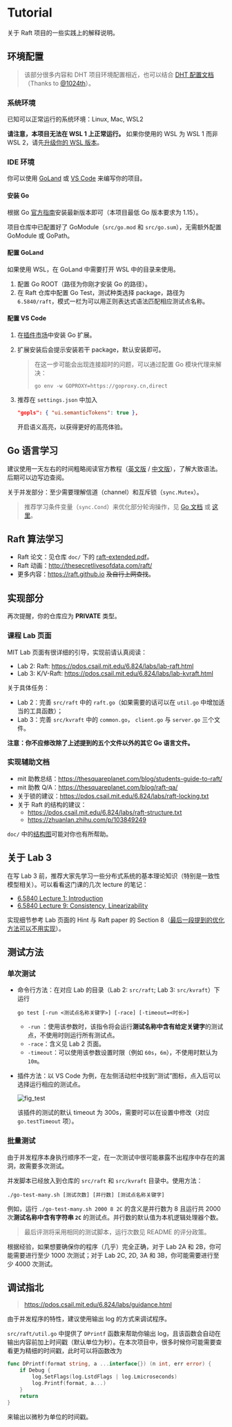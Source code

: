 # Tutorial

关于 Raft 项目的一些实践上的解释说明。

## 环境配置

> 该部分很多内容和 DHT 项目环境配置相近，也可以结合 [DHT 配置文档](https://github.com/ACMClassCourse-2022/DHT-2023/blob/master/doc/tutorial.md)（Thanks to [@1024th](https://github.com/1024th)）。

### 系统环境

已知可以正常运行的系统环境：Linux, Mac, WSL2

**请注意，本项目无法在 WSL 1 上正常运行。** 如果你使用的 WSL 为 WSL 1 而非 WSL 2，请先[升级你的 WSL 版本](https://learn.microsoft.com/en-us/windows/wsl/install#upgrade-version-from-wsl-1-to-wsl-2)。

### IDE 环境

你可以使用 [GoLand](https://www.jetbrains.com/go/) 或 [VS Code](https://code.visualstudio.com/) 来编写你的项目。

#### 安装 Go

根据 Go [官方指南](https://go.dev/doc/install)安装最新版本即可（本项目最低 Go 版本要求为 1.15）。

项目仓库中已配置好了 GoModule（`src/go.mod` 和 `src/go.sum`），无需额外配置 GoModule 或 GoPath。

#### 配置 GoLand

如果使用 WSL，在 GoLand 中需要打开 WSL 中的目录来使用。

1. 配置 Go ROOT（路径为你刚才安装 Go 的路径）。
2. 在 Raft 仓库中配置 Go Test，测试种类选择 package，路径为 `6.5840/raft`，模式一栏为可以用正则表达式语法匹配相应测试点名称。

#### 配置 VS Code

1. 在[插件市场](https://marketplace.visualstudio.com/items?itemName=golang.go)中安装 Go 扩展。

2. 扩展安装后会提示安装若干 package，默认安装即可。

   > 在这一步可能会出现连接超时的问题，可以通过配置 Go 模块代理来解决：
   >
   > ```shell
   > go env -w GOPROXY=https://goproxy.cn,direct
   > ```

3. 推荐在 `settings.json` 中加入

   ```json
   "gopls": { "ui.semanticTokens": true },
   ```

   开启语义高亮，以获得更好的高亮体验。

## Go 语言学习

建议使用一天左右的时间粗略阅读官方教程（[英文版](https://go.dev/tour/welcome/1) / [中文版](https://tour.go-zh.org/welcome/1)），了解大致语法。后期可以边写边查阅。

关于并发部分：至少需要理解信道（channel）和互斥锁（`sync.Mutex`）。

> 推荐学习条件变量（`sync.Cond`）来优化部分轮询操作，见 [Go 文档](https://pkg.go.dev/sync#Cond) 或 [这里](https://geektutu.com/post/hpg-sync-cond.html)。

## Raft 算法学习

* Raft 论文：见仓库 `doc/` 下的 [raft-extended.pdf](raft-extended.pdf)。
* Raft 动画：http://thesecretlivesofdata.com/raft/
* 更多内容：<https://raft.github.io> ~~及自行上网查找~~。

## 实现部分

再次提醒，你的仓库应为 **PRIVATE** 类型。

### 课程 Lab 页面

MIT Lab 页面有很详细的引导，实现前请认真阅读：

- Lab 2: Raft: https://pdos.csail.mit.edu/6.824/labs/lab-raft.html
- Lab 3: K/V-Raft: https://pdos.csail.mit.edu/6.824/labs/lab-kvraft.html

关于具体任务：

- Lab 2：完善 `src/raft` 中的 `raft.go`（如果需要的话可以在 `util.go` 中增加适当的工具函数）；
- Lab 3：完善 `src/kvraft` 中的 `common.go`， `client.go` 与 `server.go` 三个文件。

**注意：你不应修改除了上述提到的五个文件以外的其它 Go 语言文件。**

### 实现辅助文档

* mit 助教总结：<https://thesquareplanet.com/blog/students-guide-to-raft/>
* mit 助教 Q/A：<https://thesquareplanet.com/blog/raft-qa/>
* 关于锁的建议：<https://pdos.csail.mit.edu/6.824/labs/raft-locking.txt>
* 关于 Raft 的结构的建议：
  * https://pdos.csail.mit.edu/6.824/labs/raft-structure.txt
  * <https://zhuanlan.zhihu.com/p/103849249>

`doc/` 中的[结构图](raft_diagram.pdf)可能对你也有所帮助。

## 关于 Lab 3

在写 Lab 3 前，推荐大家先学习一些分布式系统的基本理论知识（特别是一致性模型相关）。可以看看这门课的几次 lecture 的笔记：

- [6.5840 Lecture 1: Introduction](https://pdos.csail.mit.edu/6.824/notes/l01.txt)
- [6.5840 Lecture 9: Consistency, Linearizability](https://pdos.csail.mit.edu/6.824/notes/l-linearizability.txt)

实现细节参考 Lab 页面的 Hint 与 Raft paper 的 Section 8（<u>最后一段提到的优化方法可以不用实现</u>）。

## 测试方法

### 单次测试

- 命令行方法：在对应 Lab 的目录（Lab 2: `src/raft`; Lab 3: `src/kvraft`）下运行

  ```shell
  go test [-run <测试点名称关键字>] [-race] [-timeout=<时长>]
  ```

  -  `-run` ：使用该参数时，该指令将会运行**测试名称中含有给定关键字**的测试点，不使用时则运行所有测试点。
  - `-race`：含义见 Lab 2 页面。
  - `-timeout`：可以使用该参数设置时限（例如 `60s`，`6m`），不使用时默认为 `10m`。

- 插件方法：以 VS Code 为例，在左侧活动栏中找到“测试”图标，点入后可以选择运行相应的测试点。

  ![fig_test](fig_test.png)
  
  该插件的测试的默认 timeout 为 300s，需要时可以在设置中修改（对应 `go.testTimeout` 项）。

### 批量测试

由于并发程序本身执行顺序不一定，在一次测试中很可能暴露不出程序中存在的漏洞，故需要多次测试。

并发脚本已经放入到仓库的 `src/raft` 和 `src/kvraft` 目录中。使用方法：

```shell
./go-test-many.sh [测试次数] [并行数] [测试点名称关键字]
```

例如，运行 `./go-test-many.sh 2000 8 2C` 的含义是并行数为 8 且运行共 2000 次**测试名称中含有字符串 `2C`** 的测试点。并行数的默认值为本机逻辑处理器个数。

> 最后评测将采用相同的测试脚本，运行次数见 README 的评分政策。

根据经验，如果想要确保你的程序（几乎）完全正确，对于 Lab 2A 和 2B，你可能需要进行至少 1000 次测试；对于 Lab 2C, 2D, 3A 和  3B，你可能需要进行至少 4000 次测试。

## 调试指北

> https://pdos.csail.mit.edu/6.824/labs/guidance.html

由于并发程序的特性，建议使用输出 log 的方式来调试程序。

`src/raft/util.go` 中提供了 `DPrintf` 函数来帮助你输出 log，且该函数会自动在输出内容前加上时间戳（默认单位为秒）。在本次项目中，很多时候你可能需要查看更为精细的时间戳，此时可以将函数改为

```go
func DPrintf(format string, a ...interface{}) (n int, err error) {
	if Debug {
		log.SetFlags(log.LstdFlags | log.Lmicroseconds)
		log.Printf(format, a...)
	}
	return
}
```

来输出以微秒为单位的时间戳。